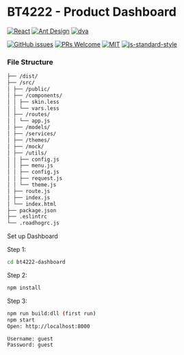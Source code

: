 # BT4222 - Product Dashboard

[![React](https://img.shields.io/badge/react-^16.2.0-brightgreen.svg?style=flat-square)](https://github.com/facebook/react)
[![Ant Design](https://img.shields.io/badge/ant--design-^3.0.3-yellowgreen.svg?style=flat-square)](https://github.com/ant-design/ant-design)
[![dva](https://img.shields.io/badge/dva-^2.1.0-orange.svg?style=flat-square)](https://github.com/dvajs/dva)

[![GitHub issues](https://img.shields.io/github/issues/zuiidea/antd-admin.svg?style=flat-square)](https://github.com/zuiidea/antd-admin)
[![PRs Welcome](https://img.shields.io/badge/PRs-welcome-brightgreen.svg?style=flat-square)](https://github.com/zuiidea/antd-admin/pulls)
[![MIT](https://img.shields.io/dub/l/vibe-d.svg?style=flat-square)](http://opensource.org/licenses/MIT)
[![js-standard-style](https://img.shields.io/badge/code%20style-standard-brightgreen.svg)](http://standardjs.com)



### File Structure

```bash
├── /dist/          
├── /src/            
│ ├── /public/       
│ ├── /components/   
│ │ ├── skin.less    
│ │ └── vars.less    
│ ├── /routes/       
│ │ └── app.js       
│ ├── /models/      
│ ├── /services/     
│ ├── /themes/       
│ ├── /mock/         
│ ├── /utils/        
│ │ ├── config.js    
│ │ ├── menu.js     
│ │ ├── config.js    
│ │ ├── request.js   
│ │ └── theme.js     
│ ├── route.js       
│ ├── index.js      
│ └── index.html     
├── package.json     
├── .eslintrc        
└── .roadhogrc.js    
```

Set up Dashboard

Step 1:

```bash
cd bt4222-dashboard
```

Step 2:

```bash
npm install
```

Step 3:

```bash
npm run build:dll (first run)
npm start
Open: http://localhost:8000

Username: guest
Password: guest
```
